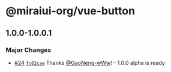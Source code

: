 # @miraiui-org/vue-button

## 1.0.0-1.0.0.1

### Major Changes

- [#24](https://github.com/GaoNeng-wWw/mirai-ui/pull/24) [`fc62cae`](https://github.com/GaoNeng-wWw/mirai-ui/commit/fc62cae8af0ec06561cdcf964bdfe4733be9448b) Thanks [@GaoNeng-wWw](https://github.com/GaoNeng-wWw)! - 1.0.0 alpha is ready
